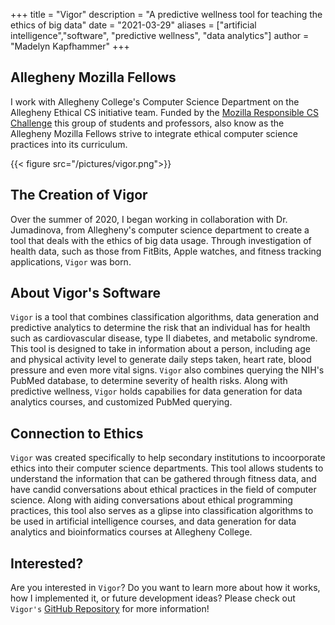 +++
title = "Vigor"
description = "A predictive wellness tool for teaching the ethics of big data"
date = "2021-03-29"
aliases = ["artificial intelligence","software", "predictive wellness", "data analytics"]
author = "Madelyn Kapfhammer"
+++

## Allegheny Mozilla Fellows

I work with Allegheny College's Computer Science Department on the Allegheny Ethical CS initiative team. Funded by the [Mozilla Responsible CS Challenge](https://foundation.mozilla.org/en/initiatives/responsible-cs/) this group of students and professors, also know as the Allegheny Mozilla Fellows strive to integrate ethical computer science practices into its curriculum.

{{< figure src="/pictures/vigor.png">}}

## The Creation of Vigor

Over the summer of 2020, I began working in collaboration with Dr. Jumadinova, from Allegheny's computer science department to create a tool that deals with the ethics of big data usage. Through investigation of health data, such as those from FitBits, Apple watches, and fitness tracking applications, `Vigor` was born.

## About Vigor's Software

`Vigor` is a tool that combines classification algorithms, data generation and predictive analytics to determine the risk that an individual has for health such as cardiovascular disease, type II diabetes, and metabolic syndrome. This tool is designed to take in information about a person, including age and physical activity level to generate daily steps taken, heart rate, blood pressure and even more vital signs. `Vigor` also combines querying the NIH's PubMed database, to determine severity of health risks. Along with predictive wellness, `Vigor` holds capabilies for data generation for data analytics courses, and customized PubMed querying.

## Connection to Ethics

`Vigor` was created specifically to help secondary institutions to incoorporate ethics into their computer science departments. This tool allows students to understand the information that can be gathered through fitness data, and have candid conversations about ethical practices in the field of computer science. Along with aiding conversations about ethical programming practices, this tool also serves as a glipse into classification algorithms to be used in artificial intelligence courses, and data generation for data analytics and bioinformatics courses at Allegheny College.

## Interested?

Are you interested in `Vigor`? Do you want to learn more about how it works, how I implemented it, or future development ideas? Please check out `Vigor's` [GitHub Repository](https://github.com/Allegheny-Mozilla-Fellows/predictiveWellness) for more information!

